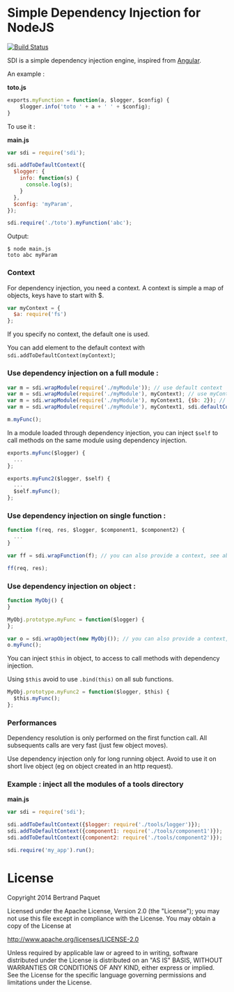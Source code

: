 Simple Dependency Injection for NodeJS
===

[![Build Status](https://travis-ci.org/bpaquet/sdi.png)](https://travis-ci.org/bpaquet/sdi)

SDI is a simple dependency injection engine, inspired from [Angular](http://angularjs.org/).

An example :

**toto.js**
````js
exports.myFunction = function(a, $logger, $config) {
	$logger.info('toto ' + a + ' ' + $config);
}
````

To use it :

**main.js**
````js
var sdi = require('sdi');

sdi.addToDefaultContext({
  $logger: {
    info: function(s) {
      console.log(s);
    }
  },
  $config: 'myParam',
});

sdi.require('./toto').myFunction('abc');

````

Output:
````
$ node main.js
toto abc myParam
````

### Context

For dependency injection, you need a context. A context is simple a map of objects, keys have to start with $.

````js
var myContext = {
  $a: require('fs')
};
````

If you specify no context, the default one is used.

You can add element to the default context with `sdi.addToDefaultContext(myContext)`;

### Use dependency injection on a full module :

````js
var m = sdi.wrapModule(require('./myModule')); // use default context
var m = sdi.wrapModule(require('./myModule'), myContext); // use myContext as context
var m = sdi.wrapModule(require('./myModule'), myContext1, {$b: 2}); // use 2 contexts
var m = sdi.wrapModule(require('./myModule'), myContext1, sdi.defaultContext()); // use myContext and the default context

m.myFunc();

````

In a module loaded through dependency injection, you can inject `$self` to call methods on the same module using dependency injection.

````js
exports.myFunc($logger) {
  ...
};

exports.myFunc2($logger, $self) {
  ...
  $self.myFunc();
};
````

### Use dependency injection on single function :

````js
function f(req, res, $logger, $component1, $component2) {
  ...
}

var ff = sdi.wrapFunction(f); // you can also provide a context, see above.

ff(req, res);
````

### Use dependency injection on object :

````js
function MyObj() {
}

MyObj.prototype.myFunc = function($logger) {
};

var o = sdi.wrapObject(new MyObj()); // you can also provide a context, see above.
o.myFunc();
````

You can inject `$this` in object, to access to call methods with dependency injection. 

Using `$this` avoid to use `.bind(this)` on all sub functions.

````js
MyObj.prototype.myFunc2 = function($logger, $this) {
  $this.myFunc();
};
````

### Performances

Dependency resolution is only performed on the first function call. All subsequents calls are very fast (just few object moves).

Use dependency injection only for long running object. Avoid to use it on short live object (eg on object created in an http request).

### Example : inject all the modules of a tools directory

**main.js**
````js
var sdi = require('sdi');

sdi.addToDefaultContext({$logger: require('./tools/logger')});
sdi.addToDefaultContext({component1: require('./tools/component1')});
sdi.addToDefaultContext({component2: require('./tools/component2')});

sdi.require('my_app').run();
````

License
===

Copyright 2014 Bertrand Paquet

Licensed under the Apache License, Version 2.0 (the "License"); you may not use this file except in compliance with the License. You may obtain a copy of the License at

http://www.apache.org/licenses/LICENSE-2.0

Unless required by applicable law or agreed to in writing, software distributed under the License is distributed on an "AS IS" BASIS, WITHOUT WARRANTIES OR CONDITIONS OF ANY KIND, either express or implied. See the License for the specific language governing permissions and limitations under the License.
